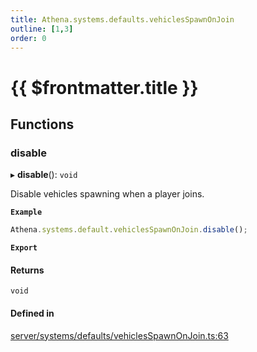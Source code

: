 ```yaml
---
title: Athena.systems.defaults.vehiclesSpawnOnJoin
outline: [1,3]
order: 0
---
```


# {{ $frontmatter.title }}


## Functions

### disable

▸ **disable**(): `void`

Disable vehicles spawning when a player joins.

**`Example`**

```ts
Athena.systems.default.vehiclesSpawnOnJoin.disable();
```

**`Export`**

#### Returns

`void`

#### Defined in

[server/systems/defaults/vehiclesSpawnOnJoin.ts:63](https://github.com/Stuyk/altv-athena/blob/ae8402672/src/core/server/systems/defaults/vehiclesSpawnOnJoin.ts#L63)
